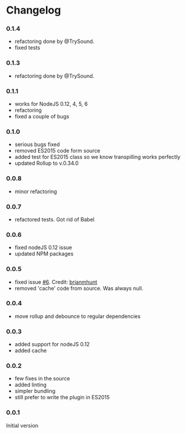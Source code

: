 # Changelog

### 0.1.4

- refactoring done by @TrySound.
- fixed tests

### 0.1.3

- refactoring done by @TrySound.

### 0.1.1

- works for NodeJS 0.12, 4, 5, 6
- refactoring
- fixed a couple of bugs


### 0.1.0

- serious bugs fixed
- removed ES2015 code form source
- added test for ES2015 class so we know transpilling works perfectly
- updated Rollup to v.0.34.0

### 0.0.8

- minor refactoring

### 0.0.7

- refactored tests. Got rid of Babel

### 0.0.6

- fixed nodeJS 0.12 issue
- updated NPM packages

### 0.0.5

- fixed issue [#6](https://github.com/Kflash/karma-rollup-plugin/issues/6). Credit: [brianmhunt](https://github.com/brianmhunt)
- removed 'cache' code from source. Was always null.

### 0.0.4

- move rollup and debounce to regular dependencies

### 0.0.3

- added support for nodeJS 0.12
- added cache

### 0.0.2

- few fixes in the source
- added linting
- simpler bundling
- still prefer to write the plugin in ES2015

### 0.0.1

Initial version